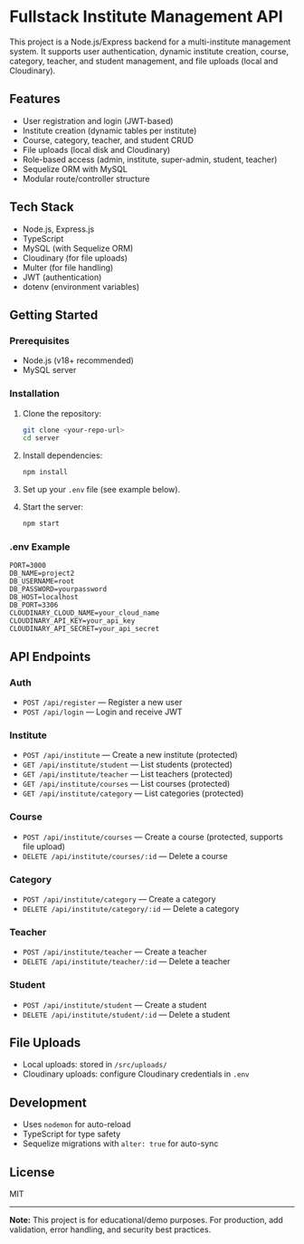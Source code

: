 # Fullstack Institute Management API

This project is a Node.js/Express backend for a multi-institute management system. It supports user authentication, dynamic institute creation, course, category, teacher, and student management, and file uploads (local and Cloudinary).

## Features

- User registration and login (JWT-based)
- Institute creation (dynamic tables per institute)
- Course, category, teacher, and student CRUD
- File uploads (local disk and Cloudinary)
- Role-based access (admin, institute, super-admin, student, teacher)
- Sequelize ORM with MySQL
- Modular route/controller structure

## Tech Stack

- Node.js, Express.js
- TypeScript
- MySQL (with Sequelize ORM)
- Cloudinary (for file uploads)
- Multer (for file handling)
- JWT (authentication)
- dotenv (environment variables)

## Getting Started

### Prerequisites

- Node.js (v18+ recommended)
- MySQL server

### Installation

1. Clone the repository:
   ```sh
   git clone <your-repo-url>
   cd server
   ```

2. Install dependencies:

   ```sh
   npm install
   ```
3. Set up your `.env` file (see example below).
4. Start the server:

   ```sh
   npm start
   ```

### .env Example

```
PORT=3000
DB_NAME=project2
DB_USERNAME=root
DB_PASSWORD=yourpassword
DB_HOST=localhost
DB_PORT=3306
CLOUDINARY_CLOUD_NAME=your_cloud_name
CLOUDINARY_API_KEY=your_api_key
CLOUDINARY_API_SECRET=your_api_secret
```

## API Endpoints

### Auth

- `POST /api/register` — Register a new user
- `POST /api/login` — Login and receive JWT

### Institute

- `POST /api/institute` — Create a new institute (protected)
- `GET /api/institute/student` — List students (protected)
- `GET /api/institute/teacher` — List teachers (protected)
- `GET /api/institute/courses` — List courses (protected)
- `GET /api/institute/category` — List categories (protected)

### Course

- `POST /api/institute/courses` — Create a course (protected, supports file upload)
- `DELETE /api/institute/courses/:id` — Delete a course

### Category

- `POST /api/institute/category` — Create a category
- `DELETE /api/institute/category/:id` — Delete a category

### Teacher

- `POST /api/institute/teacher` — Create a teacher
- `DELETE /api/institute/teacher/:id` — Delete a teacher

### Student

- `POST /api/institute/student` — Create a student
- `DELETE /api/institute/student/:id` — Delete a student

## File Uploads

- Local uploads: stored in `/src/uploads/`
- Cloudinary uploads: configure Cloudinary credentials in `.env`

## Development

- Uses `nodemon` for auto-reload
- TypeScript for type safety
- Sequelize migrations with `alter: true` for auto-sync

## License

MIT

---

**Note:** This project is for educational/demo purposes. For production, add validation, error handling, and security best practices.
